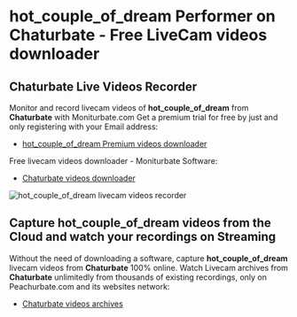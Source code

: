 # hot_couple_of_dream Performer on Chaturbate - Free LiveCam videos downloader

## Chaturbate Live Videos Recorder

Monitor and record livecam videos of **hot_couple_of_dream** from **Chaturbate** with Moniturbate.com
Get a premium trial for free by just and only registering with your Email address:
* [hot_couple_of_dream Premium videos downloader](https://moniturbate.com/request-demo-licence-key.html)

Free livecam videos downloader - Moniturbate Software:
* [Chaturbate videos downloader](https://moniturbate.com/moniturbate-download-software.html)

![hot_couple_of_dream livecam videos recorder](https://peachurnet.com/templates/moniturbate-software.png)


## Capture hot_couple_of_dream videos from the Cloud and watch your recordings on Streaming

Without the need of downloading a software, capture **hot_couple_of_dream** livecam videos from **Chaturbate** 100% online.
Watch Livecam archives from **Chaturbate** unlimitedly from thousands of existing recordings, only on Peachurbate.com and its websites network:
* [Chaturbate videos archives](https://peachurnet.com/)